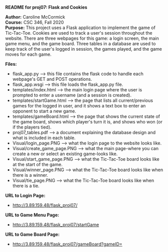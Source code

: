 **README for proj07: Flask and Cookies**

**Author:** Caroline McCormick\
**Course:** CSC 346, Fall 2020\
**Purpose:** This project uses a Flask application to implement the game of Tic-Tac-Toe. Cookies are
             used to track a user's session throughout the website. There are three webpages for this 
             game: a login screen, the main game menu, and the game board. Three tables in a database 
             are used to keep track of the user's logged in session, the games played, and the game 
             moves for each game.
         
**Files:**
   * flask_app.py --> this file contains the flask code to handle each webpage's GET and POST operations.
   * flask_app.wsgi --> this file loads the flask_app.py file.
   * templates/index.html --> the main login page where the user is prompted to enter a username 
   (and a session is created).
   * templates/startGame.html --> the page that lists all current/previous games for the logged in user,
   and it shows a text box to enter an opponent to start a new game.
   * templates/gameBoard.html --> the page that shows the current state of the game board, shows which
   player's turn it is, and shows who won (or if the players tied).
   * proj07_tables.pdf --> a document explaining the database design and what is included in each table.
   * Visual/login_page.PNG --> what the login page to the website looks like.
   * Visual/create_game_page.PNG --> what the main page-where you can create a new or select an existing
   game-looks like.
   * Visual/start_game_page.PNG --> what the Tic-Tac-Toe board looks like at the start of the game.
   * Visual/winner_page.PNG --> what the Tic-Tac-Toe board looks like when there is a winner.
   * Visual/tie_page.PNG --> what the Tic-Tac-Toe board looks like when there is a tie.
   
**URL to Login Page:**
   * http://3.89.159.48/flask_proj07/
   
**URL to Game Menu Page:**
   * http://3.89.159.48/flask_proj07/startGame
   
**URL to Game Board Page:**
   * http://3.89.159.48/flask_proj07/gameBoard?gameID=<ID>
